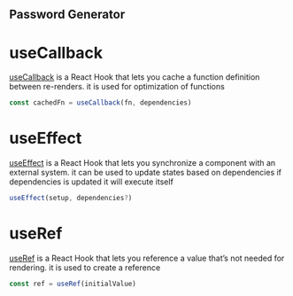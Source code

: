 ## Password Generator
# useCallback
[useCallback](https://react.dev/reference/react/useCallback) is a React Hook that lets you cache a function definition between re-renders.
it is used for optimization of functions
```javascript
const cachedFn = useCallback(fn, dependencies)
```

# useEffect
[useEffect](https://react.dev/reference/react/useEffect) is a React Hook that lets you synchronize a component with an external system.
it can be used to update states based on dependencies
if dependencies is updated it will execute itself
```javascript
useEffect(setup, dependencies?)
```

# useRef
[useRef](https://react.dev/reference/react/useRef) is a React Hook that lets you reference a value that’s not needed for rendering.
it is used to create a reference
```javascript
const ref = useRef(initialValue)
```
